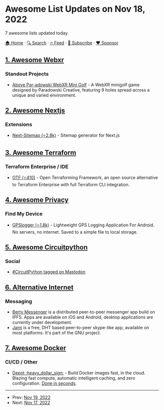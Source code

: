 # Awesome List Updates on Nov 18, 2022

7 awesome lists updated today.

[🏠 Home](/README.md) · [🔍 Search](https://www.trackawesomelist.com/search/) · [🔥 Feed](https://www.trackawesomelist.com/rss.xml) · [📮 Subscribe](https://trackawesomelist.us17.list-manage.com/subscribe?u=d2f0117aa829c83a63ec63c2f&id=36a103854c) · [❤️  Sponsor](https://github.com/sponsors/theowenyoung)



## [1. Awesome Webxr](/content/msub2/awesome-webxr/README.md)

### Standout Projects

*   [Above Par-adowski WebXR Mini Golf](https://aboveparadowski.com/) - A WebXR minigolf game designed by Paradowski Creative, featuring 9 holes spread across a unique and varied environment.

## [2. Awesome Nextjs](/content/unicodeveloper/awesome-nextjs/README.md)

### Extensions

*   [Next-Sitemap (⭐2.8k)](https://github.com/iamvishnusankar/next-sitemap) - Sitemap generator for Next.js

## [3. Awesome Terraform](/content/shuaibiyy/awesome-terraform/README.md)

### Terraform Enterprise / IDE

*   [OTF (⭐410)](https://github.com/leg100/otf) - Open Terraforming Framework, an open source alternative to Terraform Enterprise with full Terraform CLI integration.

## [4. Awesome Privacy](/content/pluja/awesome-privacy/README.md)

### Find My Device

*   [GPSlogger (⭐1.8k)](https://github.com/mendhak/gpslogger) - Lightweight GPS Logging Application For Android. No servers, no internet. Saved to a simple file to local storage.

## [5. Awesome Circuitpython](/content/adafruit/awesome-circuitpython/README.md)

### Social

*   [#CircuitPython tagged on Mastodon](https://mastodon.social/tags/circuitpython)

## [6. Alternative Internet](/content/redecentralize/alternative-internet/README.md)

### Messaging

*   [Berty Messenger](https://berty.tech/) is a distributed peer-to-peer messenger app build on IPFS. Apps are available on iOS and Android, desktop applications are currently under development.
*   [Jami](https://jami.net/) is a free, DHT based peer-to-peer skype-like app, available on most platforms. It's part of the GNU project.

## [7. Awesome Docker](/content/veggiemonk/awesome-docker/README.md)

### CI/CD / Other

*   [Depot :heavy\_dollar\_sign:](https://depot.dev) - Build Docker images fast, in the cloud. Blazing fast compute, automatic intelligent caching, and zero configuration. [Done in seconds](https://depot.dev/#benchmarks).

---

- Prev: [Nov 19, 2022](/content/2022/11/19/README.md)
- Next: [Nov 17, 2022](/content/2022/11/17/README.md)